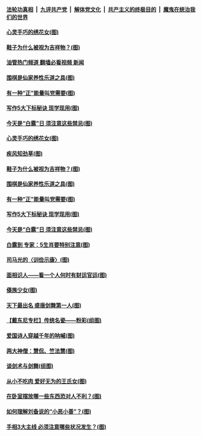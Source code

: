 ####  [法轮功真相](../../../../basic/blob/master/README.md?t=09081101) &nbsp;|&nbsp; [九评共产党](../../../../9ping.md/blob/master/README.md?t=09081101) &nbsp;|&nbsp; [解体党文化](../../../../jtdwh.md/blob/master/README.md?t=09081101)  &nbsp;|&nbsp; [共产主义的终极目的](../../../../gczydzjmd.md/blob/master/README.md?t=09081101) &nbsp;|&nbsp; [魔鬼在统治我们的世界](../../../../mgztzwmdsj.md/blob/master/README.md?t=09081101) 

#### [心灵手巧的绣花女(图)](../pages/p7/1015583.md?t=09081101) 

#### [鞋子为什么被视为吉祥物？(图)](../pages/p7/1015831.md?t=09081101) 

#### [油管热门频道 翻墙必看视频 新闻](http://45.76.130.85:81/youtube.html?09081101)

#### [围棋是仙家养性乐道之具(图)](../pages/p7/1016071.md?t=09081101) 

#### [有一种“正”能量叫党需要(图)](../pages/p7/1016084.md?t=09081101) 

#### [写作5大下标秘诀 现学现用(图)](../pages/p7/1015892.md?t=09081101) 

#### [今天是“白露”日 须注意这些禁忌(图)](../pages/p7/1016041.md?t=09081101) 

#### [心灵手巧的绣花女(图)](../pages/p7/1015583.md?t=09081101) 

#### [疾风知劲草(图)](../pages/p7/1015982.md?t=09081101) 

#### [鞋子为什么被视为吉祥物？(图)](../pages/p7/1015831.md?t=09081101) 

#### [围棋是仙家养性乐道之具(图)](../pages/p7/1016071.md?t=09081101) 

#### [有一种“正”能量叫党需要(图)](../pages/p7/1016084.md?t=09081101) 

#### [写作5大下标秘诀 现学现用(图)](../pages/p7/1015892.md?t=09081101) 

#### [今天是“白露”日 须注意这些禁忌(图)](../pages/p7/1016041.md?t=09081101) 

#### [白露到 专家：5生肖要特别注意(图)](../pages/p7/1016030.md?t=09081101) 

#### [司马光的〈训俭示康〉(图)](../pages/p7/1014861.md?t=09081101) 

#### [面相识人——看一个人何时有财运官运(图)](../pages/p7/1013353.md?t=09081101) 

#### [傣族少女(图)](../pages/p7/1015582.md?t=09081101) 

#### [天下最出名 盛唐剑舞第一人(图)](../pages/p7/1015813.md?t=09081101) 

#### [【戴东尼专栏】传统名瓷——粉彩(组图)](../pages/p7/1009832.md?t=09081101) 

#### [爱国诗人穿越千年的呐喊(图)](../pages/p7/1015850.md?t=09081101) 

#### [两大神僧：慧侃、竺法慧(图)](../pages/p7/1015873.md?t=09081101) 

#### [谈剑术与剑舞(组图)](../pages/p7/1015805.md?t=09081101) 

#### [从小不吃肉 爱好无为的王氏女(图)](../pages/p7/1015229.md?t=09081101) 

#### [在卧室摆放哪一些东西恐对人不利？(图)](../pages/p7/1013354.md?t=09081101) 

#### [如何理解刘备说的“小恶小善”？(图)](../pages/p7/1015458.md?t=09081101) 

#### [手相3大主线 必须注意哪些状况发生？(图)](../pages/p7/1015708.md?t=09081101) 

<img src='http://gfw-breaker.win/goodnews/indexes/p7.md' width='0px' height='0px'/>
